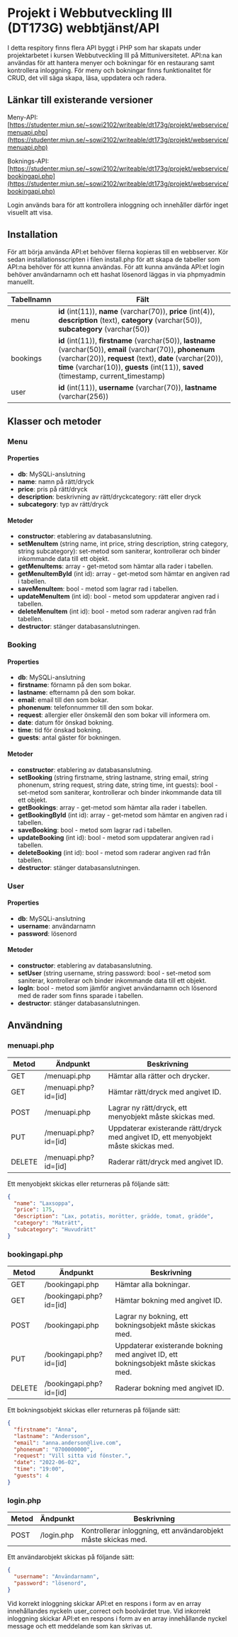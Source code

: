# Projekt i Webbutveckling III (DT173G) webbtjänst/API
I detta respitory finns flera API byggt i PHP som har skapats under projektarbetet i kursen Webbutveckling III på Mittuniversitetet. API:na kan användas för att hantera menyer och bokningar för en restaurang samt kontrollera inloggning. För meny och bokningar finns funktionalitet för CRUD, det vill säga skapa, läsa, uppdatera och radera.

## Länkar till existerande versioner
Meny-API: [https://studenter.miun.se/~sowi2102/writeable/dt173g/projekt/webservice/menuapi.php](https://studenter.miun.se/~sowi2102/writeable/dt173g/projekt/webservice/menuapi.php)

Boknings-API: [https://studenter.miun.se/~sowi2102/writeable/dt173g/projekt/webservice/bookingapi.php](https://studenter.miun.se/~sowi2102/writeable/dt173g/projekt/webservice/bookingapi.php)

Login används bara för att kontrollera inloggning och innehåller därför inget visuellt att visa.

## Installation
För att börja använda API:et behöver filerna kopieras till en webbserver. Kör sedan installationsscripten i filen install.php för att skapa de tabeller som API:na behöver för att kunna användas. För att kunna använda API:et login behöver användarnamn och ett hashat lösenord läggas in via phpmyadmin manuellt.

| Tabellnamn| Fält |
| ----------- | ----------- |
| menu | **id** (int(11)), **name** (varchar(70)), **price** (int(4)), **description** (text), **category** (varchar(50)), **subcategory** (varchar(50)) |
| bookings | **id** (int(11)), **firstname** (varchar(50)), **lastname** (varchar(50)), **email** (varchar(70)), **phonenum** (varchar(20)), **request** (text), **date** (varchar(20)), **time** (varchar(10)), **guests** (int(11)), **saved** (timestamp, current_timestamp) |
| user | **id** (int(11)), **username** (varchar(70)), **lastname** (varchar(256)) |


## Klasser och metoder

### Menu
#### Properties
- **db**: MySQLi-anslutning
- **name**: namn på rätt/dryck
- **price**: pris på rätt/dryck
- **description**: beskrivning av rätt/dryckcategory: rätt eller dryck
- **subcategory**: typ av rätt/dryck

#### Metoder
- **constructor**: etablering av databasanslutning.
- **setMenuItem** (string name, int price, string description, string category, string subcategory): set-metod som saniterar, kontrollerar och binder inkommande data till ett objekt.
- **getMenuItems**: array - get-metod som hämtar alla rader i tabellen.
- **getMenuItemById** (int id): array - get-metod som hämtar en angiven rad i tabellen.
- **saveMenuItem**: bool - metod som lagrar rad i tabellen.
- **updateMenuItem** (int id): bool - metod som uppdaterar angiven rad i tabellen.
- **deleteMenuItem** (int id): bool - metod som raderar angiven rad från tabellen.
- **destructor**: stänger databasanslutningen.


### Booking
#### Properties
- **db**: MySQLi-anslutning
- **firstname**: förnamn på den som bokar.
- **lastname**: efternamn på den som bokar.
- **email**: email till den som bokar.
- **phonenum**: telefonnummer till den som bokar.
- **request**: allergier eller önskemål den som bokar vill informera om.
- **date**: datum för önskad bokning.
- **time**: tid för önskad bokning.
- **guests**: antal gäster för bokningen.

#### Metoder
- **constructor**: etablering av databasanslutning.
- **setBooking** (string firstname, string lastname, string email, string phonenum, string request, string date, string time, int guests): bool - set-metod som saniterar, kontrollerar och binder inkommande data till ett objekt.
- **getBookings**: array - get-metod som hämtar alla rader i tabellen.
- **getBookingById** (int id): array - get-metod som hämtar en angiven rad i tabellen.
- **saveBooking**: bool - metod som lagrar rad i tabellen.
- **updateBooking** (int id): bool - metod som uppdaterar angiven rad i tabellen.
- **deleteBooking** (int id): bool - metod som raderar angiven rad från tabellen.
- **destructor**: stänger databasanslutningen.

### User
#### Properties
- **db**: MySQLi-anslutning
- **username**: användarnamn
- **password**: lösenord

#### Metoder
- **constructor**: etablering av databasanslutning.
- **setUser** (string username, string password: bool - set-metod som saniterar, kontrollerar och binder inkommande data till ett objekt.
- **logIn**: bool - metod som jämför angivet användarnamn och lösenord med de rader som finns sparade i tabellen.
- **destructor**: stänger databasanslutningen.

## Användning

### menuapi.php
| Metod | Ändpunkt | Beskrivning |
| ----------- | ----------- | ----------- |
| GET | /menuapi.php | Hämtar alla rätter och drycker. |
| GET | /menuapi.php?id=[id] | Hämtar rätt/dryck med angivet ID. |
| POST | /menuapi.php | Lagrar ny rätt/dryck, ett menyobjekt måste skickas med. |
| PUT | /menuapi.php?id=[id] | Uppdaterar existerande rätt/dryck med angivet ID, ett menyobjekt måste skickas med. |
| DELETE | /menuapi.php?id=[id] | Raderar rätt/dryck med angivet ID. |

Ett menyobjekt skickas eller returneras på följande sätt:

```json
{
  "name": "Laxsoppa",
  "price": 175,
  "description": "Lax, potatis, morötter, grädde, tomat, grädde",
  "category": "Maträtt",
  "subcategory": "Huvudrätt"
}
```

### bookingapi.php
| Metod | Ändpunkt | Beskrivning |
| ----------- | ----------- | ----------- |
| GET | /bookingapi.php | Hämtar alla bokningar. |
| GET | /bookingapi.php?id=[id] | Hämtar bokning med angivet ID. |
| POST | /bookingapi.php | Lagrar ny bokning, ett bokningsobjekt måste skickas med. |
| PUT | /bookingapi.php?id=[id] | Uppdaterar existerande bokning med angivet ID, ett bokningsobjekt måste skickas med. |
| DELETE | /bookingapi.php?id=[id] | Raderar bokning med angivet ID. |

Ett bokningsobjekt skickas eller returneras på följande sätt:

```json
{
  "firstname": "Anna",
  "lastname": "Andersson",
  "email": "anna.anderson@live.com",
  "phonenum": "0700000000",
  "request": "Vill sitta vid fönster.",
  "date": "2022-06-02",
  "time": "19:00",
  "guests": 4
}
```

### login.php
| Metod | Ändpunkt | Beskrivning |
| ----------- | ----------- | ----------- |
| POST | /login.php | Kontrollerar inloggning, ett användarobjekt måste skickas med.|

Ett användarobjekt skickas på följande sätt:

```json
{
  "username": "Användarnamn",
  "password": "lösenord",
}
```

Vid korrekt inloggning skickar API:et en respons i form av en array innehållandes nyckeln user_correct och boolvärdet true. Vid inkorrekt inloggning skickar API:et en respons i form av en array innehållande nyckel message och ett meddelande som kan skrivas ut. 
